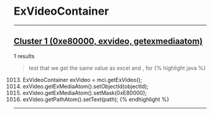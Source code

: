 # ExVideoContainer

***

## [Cluster 1 (0xe80000, exvideo, getexmediaatom)](./1)
1 results
> test that we get the same value as excel and , for 
{% highlight java %}
1013. ExVideoContainer exVideo = mci.getExVideo();
1014. exVideo.getExMediaAtom().setObjectId(objectId);
1015. exVideo.getExMediaAtom().setMask(0xE80000);
1016. exVideo.getPathAtom().setText(path);
{% endhighlight %}

***

